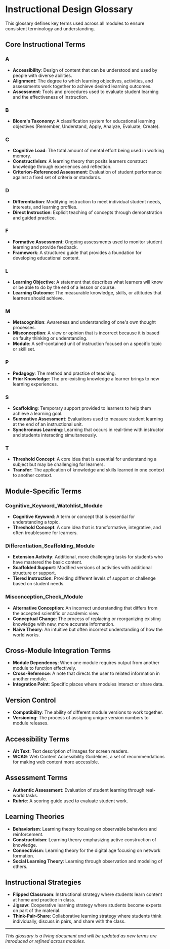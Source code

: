 # Instructional Design Glossary

This glossary defines key terms used across all modules to ensure consistent terminology and understanding.

## Core Instructional Terms

### A
- **Accessibility**: Design of content that can be understood and used by people with diverse abilities.
- **Alignment**: The degree to which learning objectives, activities, and assessments work together to achieve desired learning outcomes.
- **Assessment**: Tools and procedures used to evaluate student learning and the effectiveness of instruction.

### B
- **Bloom's Taxonomy**: A classification system for educational learning objectives (Remember, Understand, Apply, Analyze, Evaluate, Create).

### C
- **Cognitive Load**: The total amount of mental effort being used in working memory.
- **Constructivism**: A learning theory that posits learners construct knowledge through experiences and reflection.
- **Criterion-Referenced Assessment**: Evaluation of student performance against a fixed set of criteria or standards.

### D
- **Differentiation**: Modifying instruction to meet individual student needs, interests, and learning profiles.
- **Direct Instruction**: Explicit teaching of concepts through demonstration and guided practice.

### F
- **Formative Assessment**: Ongoing assessments used to monitor student learning and provide feedback.
- **Framework**: A structured guide that provides a foundation for developing educational content.

### L
- **Learning Objective**: A statement that describes what learners will know or be able to do by the end of a lesson or course.
- **Learning Outcome**: The measurable knowledge, skills, or attitudes that learners should achieve.

### M
- **Metacognition**: Awareness and understanding of one's own thought processes.
- **Misconception**: A view or opinion that is incorrect because it is based on faulty thinking or understanding.
- **Module**: A self-contained unit of instruction focused on a specific topic or skill set.

### P
- **Pedagogy**: The method and practice of teaching.
- **Prior Knowledge**: The pre-existing knowledge a learner brings to new learning experiences.

### S
- **Scaffolding**: Temporary support provided to learners to help them achieve a learning goal.
- **Summative Assessment**: Evaluations used to measure student learning at the end of an instructional unit.
- **Synchronous Learning**: Learning that occurs in real-time with instructor and students interacting simultaneously.

### T
- **Threshold Concept**: A core idea that is essential for understanding a subject but may be challenging for learners.
- **Transfer**: The application of knowledge and skills learned in one context to another context.

## Module-Specific Terms

### Cognitive_Keyword_Watchlist_Module
- **Cognitive Keyword**: A term or concept that is essential for understanding a topic.
- **Threshold Concept**: A core idea that is transformative, integrative, and often troublesome for learners.

### Differentiation_Scaffolding_Module
- **Extension Activity**: Additional, more challenging tasks for students who have mastered the basic content.
- **Scaffolded Support**: Modified versions of activities with additional structure or support.
- **Tiered Instruction**: Providing different levels of support or challenge based on student needs.

### Misconception_Check_Module
- **Alternative Conception**: An incorrect understanding that differs from the accepted scientific or academic view.
- **Conceptual Change**: The process of replacing or reorganizing existing knowledge with new, more accurate information.
- **Naive Theory**: An intuitive but often incorrect understanding of how the world works.

## Cross-Module Integration Terms
- **Module Dependency**: When one module requires output from another module to function effectively.
- **Cross-Reference**: A note that directs the user to related information in another module.
- **Integration Point**: Specific places where modules interact or share data.

## Version Control
- **Compatibility**: The ability of different module versions to work together.
- **Versioning**: The process of assigning unique version numbers to module releases.

## Accessibility Terms
- **Alt Text**: Text description of images for screen readers.
- **WCAG**: Web Content Accessibility Guidelines, a set of recommendations for making web content more accessible.

## Assessment Terms
- **Authentic Assessment**: Evaluation of student learning through real-world tasks.
- **Rubric**: A scoring guide used to evaluate student work.

## Learning Theories
- **Behaviorism**: Learning theory focusing on observable behaviors and reinforcement.
- **Constructivism**: Learning theory emphasizing active construction of knowledge.
- **Connectivism**: Learning theory for the digital age focusing on network formation.
- **Social Learning Theory**: Learning through observation and modeling of others.

## Instructional Strategies
- **Flipped Classroom**: Instructional strategy where students learn content at home and practice in class.
- **Jigsaw**: Cooperative learning strategy where students become experts on part of the material.
- **Think-Pair-Share**: Collaborative learning strategy where students think individually, discuss in pairs, and share with the class.

---
*This glossary is a living document and will be updated as new terms are introduced or refined across modules.*
